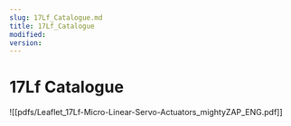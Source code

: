```yaml
---
slug: 17Lf_Catalogue.md
title: 17Lf_Catalogue
modified: 
version:
---
```

# 17Lf Catalogue
![[pdfs/Leaflet_17Lf-Micro-Linear-Servo-Actuators_mightyZAP_ENG.pdf]]